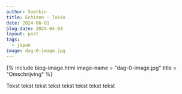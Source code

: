```yaml
---
author: Soetkin
title: Echizen - Tokio
date: 2024-06-01
blog-date: 2024-04-04
layout: post
tags:
  - japan
image: dag-0-image.jpg
---
```

{% include blog-image.html image-name = "dag-0-image.jpg"  title = "Omschrijving" %}

Tekst tekst tekst tekst tekst tekst tekst tekst

